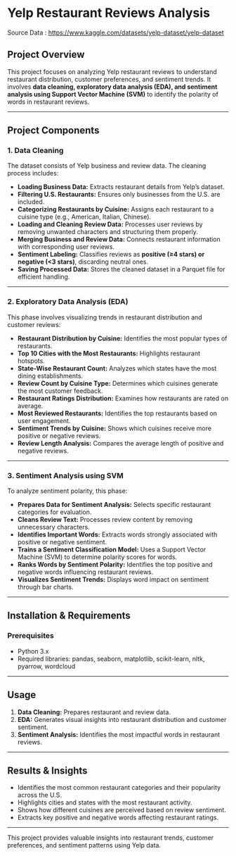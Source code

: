 # **Yelp Restaurant Reviews Analysis**  

Source Data : https://www.kaggle.com/datasets/yelp-dataset/yelp-dataset

## **Project Overview**  
This project focuses on analyzing Yelp restaurant reviews to understand restaurant distribution, customer preferences, and sentiment trends. It involves **data cleaning, exploratory data analysis (EDA), and sentiment analysis using Support Vector Machine (SVM)** to identify the polarity of words in restaurant reviews.  

---

## **Project Components**  

### **1. Data Cleaning**  
The dataset consists of Yelp business and review data. The cleaning process includes:  
- **Loading Business Data:** Extracts restaurant details from Yelp’s dataset.  
- **Filtering U.S. Restaurants:** Ensures only businesses from the U.S. are included.  
- **Categorizing Restaurants by Cuisine:** Assigns each restaurant to a cuisine type (e.g., American, Italian, Chinese).  
- **Loading and Cleaning Review Data:** Processes user reviews by removing unwanted characters and structuring them properly.  
- **Merging Business and Review Data:** Connects restaurant information with corresponding user reviews.  
- **Sentiment Labeling:** Classifies reviews as **positive (≥4 stars) or negative (<3 stars)**, discarding neutral ones.  
- **Saving Processed Data:** Stores the cleaned dataset in a Parquet file for efficient handling.  

---

### **2. Exploratory Data Analysis (EDA)**  
This phase involves visualizing trends in restaurant distribution and customer reviews:  
- **Restaurant Distribution by Cuisine:** Identifies the most popular types of restaurants.  
- **Top 10 Cities with the Most Restaurants:** Highlights restaurant hotspots.  
- **State-Wise Restaurant Count:** Analyzes which states have the most dining establishments.  
- **Review Count by Cuisine Type:** Determines which cuisines generate the most customer feedback.  
- **Restaurant Ratings Distribution:** Examines how restaurants are rated on average.  
- **Most Reviewed Restaurants:** Identifies the top restaurants based on user engagement.  
- **Sentiment Trends by Cuisine:** Shows which cuisines receive more positive or negative reviews.  
- **Review Length Analysis:** Compares the average length of positive and negative reviews.  

---

### **3. Sentiment Analysis using SVM**  
To analyze sentiment polarity, this phase:  
- **Prepares Data for Sentiment Analysis:** Selects specific restaurant categories for evaluation.  
- **Cleans Review Text:** Processes review content by removing unnecessary characters.  
- **Identifies Important Words:** Extracts words strongly associated with positive or negative sentiment.  
- **Trains a Sentiment Classification Model:** Uses a Support Vector Machine (SVM) to determine polarity scores for words.  
- **Ranks Words by Sentiment Polarity:** Identifies the top positive and negative words influencing restaurant reviews.  
- **Visualizes Sentiment Trends:** Displays word impact on sentiment through bar charts.  

---

## **Installation & Requirements**  
### **Prerequisites**  
- Python 3.x  
- Required libraries: pandas, seaborn, matplotlib, scikit-learn, nltk, pyarrow, wordcloud  

---

## **Usage**  
1. **Data Cleaning:** Prepares restaurant and review data.  
2. **EDA:** Generates visual insights into restaurant distribution and customer sentiment.  
3. **Sentiment Analysis:** Identifies the most impactful words in restaurant reviews.  

---

## **Results & Insights**  
- Identifies the most common restaurant categories and their popularity across the U.S.  
- Highlights cities and states with the most restaurant activity.  
- Shows how different cuisines are perceived based on review sentiment.  
- Extracts key positive and negative words affecting restaurant ratings.  

---
This project provides valuable insights into restaurant trends, customer preferences, and sentiment patterns using Yelp data. 
